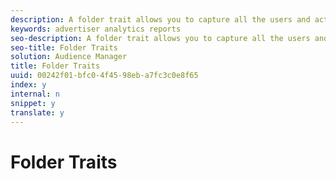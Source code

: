 ```yaml
---
description: A folder trait allows you to capture all the users and activities from its associated folder and any child folder.
keywords: advertiser analytics reports
seo-description: A folder trait allows you to capture all the users and activities from its associated folder and any child folder.
seo-title: Folder Traits
solution: Audience Manager
title: Folder Traits
uuid: 00242f01-bfc0-4f45-98eb-a7fc3c0e8f65
index: y
internal: n
snippet: y
translate: y
---
```


# Folder Traits


